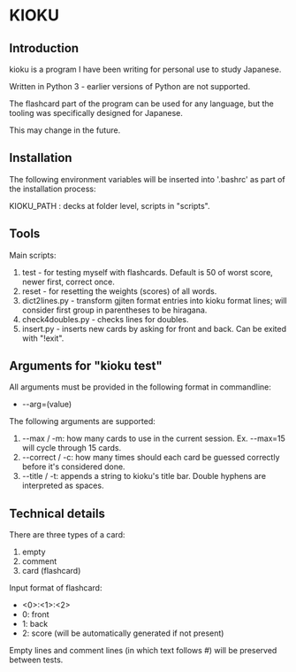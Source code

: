 # KIOKU
## Introduction
kioku is a program I have been writing for personal use to study Japanese.

Written in Python 3 - earlier versions of Python are not supported.

The flashcard part of the program can be used for any language, but the tooling
was specifically designed for Japanese.

This may change in the future.

## Installation
The following environment variables will be inserted into '.bashrc' as
part of the installation process:

KIOKU_PATH : decks at folder level, scripts in "scripts".

## Tools

Main scripts:
1. test - for testing myself with flashcards. Default is 50 of worst score, newer first, correct once.
2. reset - for resetting the weights (scores) of all words.
3. dict2lines.py - transform gjiten format entries into kioku format lines; will consider first group in parentheses to be hiragana.
4. check4doubles.py - checks lines for doubles.
5. insert.py - inserts new cards by asking for front and back. Can be exited with "!exit".

## Arguments for "kioku test"
All arguments must be provided in the following format in commandline:
- --arg=(value)

The following arguments are supported:
1. --max / -m: how many cards to use in the current session. Ex. --max=15 will cycle through 15 cards.
2. --correct / -c: how many times should each card be guessed correctly before it's considered done.
3. --title / -t: appends a string to kioku's title bar. Double hyphens are interpreted as spaces.

## Technical details
There are three types of a card:
1. empty
2. comment
3. card (flashcard)

Input format of flashcard:
- <0>:<1>:<2>
- 0: front
- 1: back
- 2: score (will be automatically generated if not present)

Empty lines and comment lines (in which text follows #) will be preserved between tests.